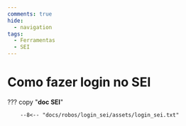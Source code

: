 ```yaml
---
comments: true
hide:
  - navigation
tags:
  - Ferramentas
  - SEI
---
```


# Como fazer login no SEI

??? copy "**doc SEI**"

        --8<-- "docs/robos/login_sei/assets/login_sei.txt"

